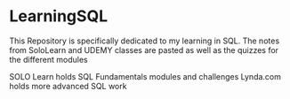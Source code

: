 # LearningSQL

This Repository is specifically dedicated to my learning in SQL. The notes from SoloLearn and UDEMY classes are pasted
as well as the quizzes for the different modules

SOLO Learn holds SQL Fundamentals modules and challenges
Lynda.com holds more advanced SQL work
